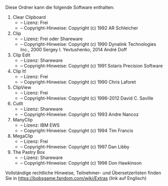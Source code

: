 ﻿Diese Ordner kann die folgende Software enthalten:

1. Clear Clipboard
   - – Lizenz: Frei
   - – Copyright-Hinweise: Copyright (c) 1992 AR Schleicher
2. Clip
   - – Lizenz: Frei oder Shareware
   - – Copyright-Hinweise: Copyright (c) 1990 Dynalink Technologies Inc., 2000 Sergey I. Yevtushenko, 2014 André Doff
3. Clip Edit
   - – Lizenz: Shareware
   - – Copyright-Hinweise: Copyright (c) 1991 Solaris Precision Software
4. Clip It!
   - – Lizenz: Frei
   - – Copyright-Hinweise: Copyright (c) 1990 Chris Laforet
5. ClipView
   - – Lizenz: Frei
   - – Copyright-Hinweise: Copyright (c) 1996-2012 David C. Saville
6. CutIt
   - – Lizenz: Shareware
   - – Copyright-Hinweise: Copyright (c) 1993 Andre Nancoz
7. ManyClip
   - – Lizenz: IBM EWS
   - – Copyright-Hinweise: Copyright (c) 1994 Tim Francis
8. MegaClip
   - – Lizenz: Frei
   - – Copyright-Hinweise: Copyright (c) 1997 Dan Libby
9. The Pastry Box
   - – Lizenz: Shareware
   - – Copyright-Hinweise: Copyright (c) 1996 Don Hawkinson

Vollständige rechtliche Hinweise, Teilnehmer- und Übersetzerlisten finden Sie in https://bobsgame.fandom.com/wiki/Extras (link auf Englisch)
